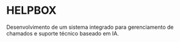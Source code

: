 # HELPBOX
Desenvolvimento de um sistema integrado para gerenciamento de chamados e suporte técnico baseado em IA.
